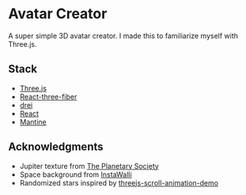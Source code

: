 # Avatar Creator

A super simple 3D avatar creator. I made this to familiarize myself with Three.js.

## Stack

- [Three.js](https://threejs.org/)
- [React-three-fiber](https://docs.pmnd.rs/react-three-fiber/getting-started/introduction)
- [drei](https://github.com/pmndrs/drei)
- [React](https://react.dev/)
- [Mantine](https://mantine.dev/)

## Acknowledgments

- Jupiter texture from [The Planetary Society](https://www.planetary.org/space-images/jupiter-texture-map-for)
- Space background from [InstaWalli](https://www.pexels.com/photo/stars-during-night-time-176851/)
- Randomized stars inspired by [threejs-scroll-animation-demo](https://github.com/fireship-io/threejs-scroll-animation-demo)
